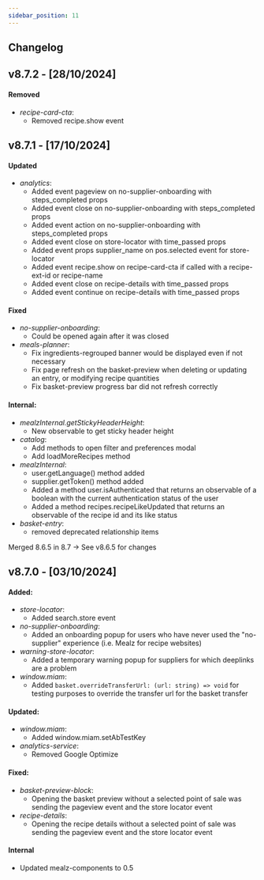 ```yaml
---
sidebar_position: 11
---
```


## Changelog

## v8.7.2 - [28/10/2024]

#### Removed
- *recipe-card-cta*:
  - Removed recipe.show event

## v8.7.1 - [17/10/2024]

#### Updated
- *analytics*:
  - Added event pageview on no-supplier-onboarding with steps_completed props
  - Added event close on no-supplier-onboarding with steps_completed props
  - Added event action on no-supplier-onboarding with steps_completed props
  - Added event close on store-locator with time_passed props
  - Added event props supplier_name on pos.selected event for store-locator
  - Added event recipe.show on recipe-card-cta if called with a recipe-ext-id or recipe-name
  - Added event close on recipe-details with time_passed props
  - Added event continue on recipe-details with time_passed props

#### Fixed
- *no-supplier-onboarding*:
  - Could be opened again after it was closed
- *meals-planner*:
  - Fix ingredients-regrouped banner would be displayed even if not necessary
  - Fix page refresh on the basket-preview when deleting or updating an entry, or modifying recipe quantities
  - Fix basket-preview progress bar did not refresh correctly

#### Internal:
- *mealzInternal.getStickyHeaderHeight*:
  - New observable to get sticky header height
- *catalog*:
  - Add methods to open filter and preferences modal
  - Add loadMoreRecipes method
- *mealzInternal*:
  - user.getLanguage() method added
  - supplier.getToken() method added
  - Added a method user.isAuthenticated that returns an observable of a boolean with the current authentication status of the user
  - Added a method recipes.recipeLikeUpdated that returns an observable of the recipe id and its like status
- *basket-entry*:
  - removed deprecated relationship items

Merged 8.6.5 in 8.7 -> See v8.6.5 for changes

## v8.7.0 - [03/10/2024]

#### Added:
- *store-locator*:
  - Added search.store event
- *no-supplier-onboarding*:
  - Added an onboarding popup for users who have never used the "no-supplier" experience (i.e. Mealz for recipe websites)
- *warning-store-locator*:
  - Added a temporary warning popup for suppliers for which deeplinks are a problem
- *window.miam*:
  - Added `basket.overrideTransferUrl: (url: string) => void` for testing purposes to override the transfer url for the basket transfer

#### Updated:
- *window.miam*:
  - Added window.miam.setAbTestKey
- *analytics-service*:
  - Removed Google Optimize

#### Fixed:
- *basket-preview-block*:
  - Opening the basket preview without a selected point of sale was sending the pageview event and the store locator event
- *recipe-details*:
  - Opening the recipe details without a selected point of sale was sending the pageview event and the store locator event

#### Internal
- Updated mealz-components to 0.5
